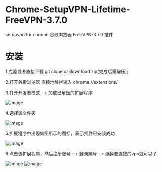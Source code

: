 # Chrome-SetupVPN-Lifetime-FreeVPN-3.7.0

setupvpn for chrome 谷歌浏览器 FreeVPN-3.7.0 插件

# 安装

1.克隆或者直接下载  git clone or download zip(完成后需解压);

2.打开谷歌浏览器 直接地址栏输入 chrome://extensions/ 


3.打开开发者模式 --> 加载已解压的扩展程序

![image](https://github.com/mirrorgdit/Chrome-SetupVPN-Lifetime-FreeVPN-3.7.0/tree/master/assets/images/step2.png)

4.选择该文件夹

![image](https://github.com/mirrorgdit/Chrome-SetupVPN-Lifetime-FreeVPN-3.7.0/tree/master/assets/images/step3.png)

5.扩展程序中出现如图所示的图标，表示插件已安装成功

![image](https://github.com/mirrorgdit/Chrome-SetupVPN-Lifetime-FreeVPN-3.7.0/tree/master/assets/step4.png)

6.点击该扩展程序，然后注册账号 --> 登录账号 --> 选择要连接的vpn就可以了

![image](https://github.com/mirrorgdit/Chrome-SetupVPN-Lifetime-FreeVPN-3.7.0/tree/master/assets/images/step5.png)
![image](https://github.com/mirrorgdit/Chrome-SetupVPN-Lifetime-FreeVPN-3.7.0/tree/master/assets/images/step6.png)
